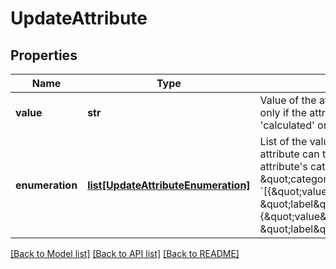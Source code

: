 # UpdateAttribute

## Properties
Name | Type | Description | Notes
------------ | ------------- | ------------- | -------------
**value** | **str** | Value of the attribute to update. Use only if the attribute&#39;s category is &#39;calculated&#39; or &#39;global&#39; | [optional] 
**enumeration** | [**list[UpdateAttributeEnumeration]**](UpdateAttributeEnumeration.md) | List of the values and labels that the attribute can take. Use only if the attribute&#39;s category is \&quot;category\&quot;. For example, &#x60;[{\&quot;value\&quot;:1, \&quot;label\&quot;:\&quot;male\&quot;}, {\&quot;value\&quot;:2, \&quot;label\&quot;:\&quot;female\&quot;}]&#x60; | [optional] 

[[Back to Model list]](../README.md#documentation-for-models) [[Back to API list]](../README.md#documentation-for-api-endpoints) [[Back to README]](../README.md)


